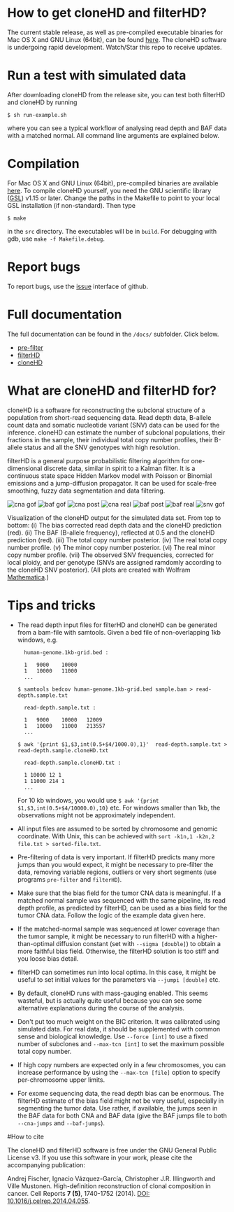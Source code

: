 # How to get cloneHD and filterHD?

The current stable release, as well as pre-compiled executable binaries 
for Mac OS X and GNU Linux (64bit), can be found [here](https://github.com/andrej-fischer/cloneHD/releases). The cloneHD software is undergoing rapid development. Watch/Star this repo to receive updates.

# Run a test with simulated data

After downloading cloneHD from the release site, you can test both filterHD and cloneHD by running

`$ sh run-example.sh`

where you can see a typical workflow of analysing read depth and BAF
data with a matched normal. All command line arguments are explained below.

# Compilation  

For Mac OS X and GNU Linux (64bit), pre-compiled binaries are available [here](https://github.com/andrej-fischer/cloneHD/releases). To compile cloneHD yourself, you need the GNU scientific library ([GSL](http://www.gnu.org/software/gsl/)) v1.15 or later. Change the paths in the Makefile to point to your local GSL installation (if non-standard). Then type 

`$ make`

in the `src` directory. The executables will be in `build`. For debugging with gdb, use `make -f Makefile.debug`.

# Report bugs

To report bugs, use the [issue](https://github.com/andrej-fischer/cloneHD/issues) interface of github.

# Full documentation

The full documentation can be found in the `/docs/` subfolder. Click below.

*  [pre-filter](/docs/README-pre-filter.md)
*  [filterHD](/docs/README-filterHD.md)
*  [cloneHD](/docs/README-cloneHD.md)

# What are cloneHD and filterHD for?

cloneHD is a software for reconstructing the subclonal structure of a
population from short-read sequencing data. Read depth
data, B-allele count data and somatic nucleotide variant (SNV) data can be
used for the inference. cloneHD can estimate the number of subclonal
populations, their fractions in the sample, their individual total copy number profiles, 
their B-allele status and all the SNV genotypes with high resolution.

filterHD is a general purpose probabilistic filtering algorithm for one-dimensional
discrete data, similar in spirit to a Kalman filter. It is a continuous state
space Hidden Markov model with Poisson or Binomial emissions and a
jump-diffusion propagator. It can be used for scale-free smoothing, 
fuzzy data segmentation and data filtering. 

![cna gof](/images/cna.gof.png "CNA goodness of fit")
![baf gof](/images/baf.gof.png "BAF goodness of fit")
![cna post](/images/cna.post.png "CNA posterior")
![cna real](/images/cna.real.png "CNA real profile")
![baf post](/images/baf.post.png "BAF posterior")
![baf real](/images/baf.real.png "BAF real profile")
![snv gof](/images/snv.gof.png "SNV goodness of fit")

Visualization of the cloneHD output for the simulated data set. From
top to bottom: 
(i) The bias corrected read depth data and the cloneHD
prediction (red).
(ii) The BAF (B-allele frequency), reflected at 0.5 and the cloneHD prediction (red).
(iii) The total copy number posterior.
(iv) The real total copy number profile.
(v) The minor copy number posterior.
(vi) The real minor copy number profile.
(vii) The observed SNV frequencies, corrected for local ploidy, and per genotype (SNVs are assigned ramdomly according to the cloneHD SNV posterior).
(All plots are created with Wolfram [Mathematica](http://www.wolfram.com/mathematica/).)

# Tips and tricks

* The read depth input files for filterHD and cloneHD can be generated from a bam-file with samtools. Given a bed file of non-overlapping 1kb windows, e.g.

        human-genome.1kb-grid.bed :

        1	9000	10000
        1	10000	11000
        ...

    `$ samtools bedcov human-genome.1kb-grid.bed sample.bam > read-depth.sample.txt`

        read-depth.sample.txt :
 
        1	9000	10000	12009
        1	10000	11000	213557
        ...

    `$ awk '{print $1,$3,int(0.5+$4/1000.0),1}'  read-depth.sample.txt > read-depth.sample.cloneHD.txt`

        read-depth.sample.cloneHD.txt :

        1 10000 12 1
        1 11000 214 1
        ...

  For 10 kb windows, you would use `$ awk '{print $1,$3,int(0.5+$4/10000.0),10}` etc. For windows smaller than 1kb, the observations might not be approximately independent.

*  All input files are assumed to be sorted by chromosome and genomic coordinate. With Unix, this can be achieved with `sort -k1n,1 -k2n,2 file.txt > sorted-file.txt`.

*  Pre-filtering of data is very important. If filterHD predicts
   many more jumps than you would expect, it might be necessary to
   pre-filter the data, removing variable regions, outliers or very short 
   segments (use programs `pre-filter` and `filterHD`).

*  Make sure that the bias field for the tumor CNA data is
   meaningful. If a matched normal sample was sequenced with the same
   pipeline, its read depth profile, as predicted by filterHD, can be used as a
   bias field for the tumor CNA data. Follow the logic of the example data
   given here.

*  If the matched-normal sample was sequenced at lower coverage than the tumor sample, 
   it might be necessary to run filterHD with a higher-than-optimal diffusion constant 
   (set with `--sigma [double]`) to obtain a more faithful bias field. Otherwise, the 
   filterHD solution is too stiff and you loose bias detail.

*  filterHD can sometimes run into local optima. In this case, it might be useful to
   set initial values for the parameters via `--jumpi [double]` etc.

*  By default, cloneHD runs with mass-gauging enabled. This seems wasteful,
   but is actually quite useful because you can see some alternative explanations
   during the course of the analysis.

*  Don't put too much weight on the BIC criterion. It was calibrated
   using simulated data. For real data, it should be supplemented with
   common sense and biological knowledge. Use `--force [int]` to use a
   fixed number of subclones and `--max-tcn [int]` to set the maximum possible total
   copy number.

*  If high copy numbers are expected only in a few chromosomes, you can increase performance
   by using the `--max-tcn [file]` option to specify per-chromosome upper limits.

*  For exome sequencing data, the read depth bias can be enormous. The filterHD estimate of the bias field might not be very useful, especially in segmenting the tumor data.
   Use rather, if available, the jumps seen in the BAF data for both CNA and BAF data
   (give the BAF jumps file to both `--cna-jumps` and `--baf-jumps`).

#How to cite

The cloneHD and filterHD software is free under the GNU General Public License v3.
If you use this software in your work, please cite the accompanying publication:

Andrej Fischer, Ignacio Vázquez-García, Christopher J.R. Illingworth and Ville Mustonen. High-definition reconstruction of clonal composition in cancer. Cell Reports **7 (5)**, 1740-1752 (2014). [DOI: 10.1016/j.celrep.2014.04.055](http://dx.doi.org/10.1016/j.celrep.2014.04.055).
